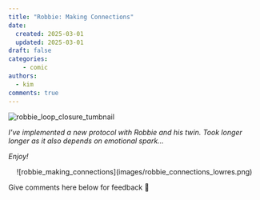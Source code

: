 ```yaml
---
title: "Robbie: Making Connections"
date:
  created: 2025-03-01
  updated: 2025-03-01
draft: false
categories: 
    - comic
authors:
  - kim
comments: true
---
```


<script data-goatcounter="https://knmcguire.goatcounter.com/count"
async src="//gc.zgo.at/count.js"></script>

<p><img alt="robbie_loop_closure_tumbnail" src="https://knmcguire.github.io/blog/images/robbie_connections_lowres.png" width="100" /></p>


*I've implemented a new protocol with Robbie and his twin. Took longer longer as it also depends on emotional spark...* 

*Enjoy!*

<!-- more -->

<center>![robbie_making_connections](images/robbie_connections_lowres.png)</center>

Give comments here below for feedback :robot:
